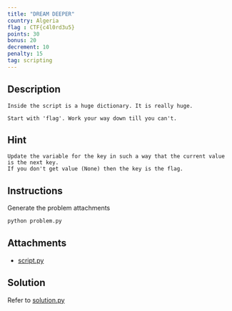 ```yaml
---
title: "DREAM DEEPER"
country: Algeria
flag : CTF{c4l0rd3u5}
points: 30
bonus: 20
decrement: 10
penalty: 15
tag: scripting
---
```


## Description

```
Inside the script is a huge dictionary. It is really huge.

Start with 'flag'. Work your way down till you can't.
```

## Hint

```
Update the variable for the key in such a way that the current value is the next key.
If you don't get value (None) then the key is the flag.
```

## Instructions

Generate the problem attachments

```bash
python problem.py
```

## Attachments

*   [script.py](script.py)

## Solution

Refer to [solution.py](solution.py)
